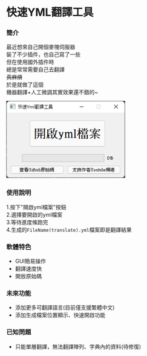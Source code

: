 # 快速YML翻譯工具
### 簡介
最近想來自己開個麥塊伺服器\
裝了不少插件，也自己寫了一些\
但在使用國外插件時\
總是常常需要自己去翻譯\
~~真麻煩~~\
於是就做了這個\
機器翻譯+人工微調其實效果還不錯的~

![](res/2022-03-30-21-05-22.png)

### 使用說明
1.按下"開啟yml檔案"按鈕\
2.選擇要開啟的yml檔案\
3.等待進度條跑完\
4.生成的`FileName(translate).yml`檔案即是翻譯結果

### 軟體特色
- GUI簡易操作
- 翻譯速度快
- 開放原始碼

### 未來功能
- 添加更多可翻譯語言(目前僅支援繁體中文)
- 添加生成檔案位置顯示、快速開啟功能

### 已知問題
- 只能單層翻譯，無法翻譯陣列、字典內的資料(待修復)